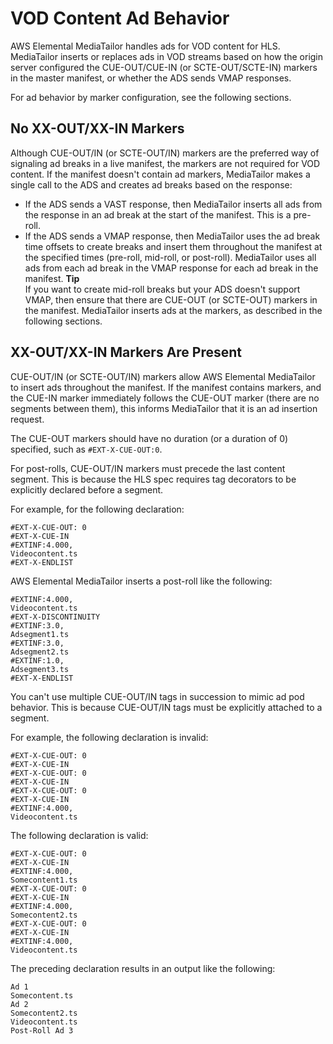# VOD Content Ad Behavior<a name="ad-behavior-vod"></a>

AWS Elemental MediaTailor handles ads for VOD content for HLS\. MediaTailor inserts or replaces ads in VOD streams based on how the origin server configured the CUE\-OUT/CUE\-IN \(or SCTE\-OUT/SCTE\-IN\) markers in the master manifest, or whether the ADS sends VMAP responses\.

For ad behavior by marker configuration, see the following sections\.

## No XX\-OUT/XX\-IN Markers<a name="no-markers"></a>

Although CUE\-OUT/IN \(or SCTE\-OUT/IN\) markers are the preferred way of signaling ad breaks in a live manifest, the markers are not required for VOD content\. If the manifest doesn't contain ad markers, MediaTailor makes a single call to the ADS and creates ad breaks based on the response:
+ If the ADS sends a VAST response, then MediaTailor inserts all ads from the response in an ad break at the start of the manifest\. This is a pre\-roll\.
+ If the ADS sends a VMAP response, then MediaTailor uses the ad break time offsets to create breaks and insert them throughout the manifest at the specified times \(pre\-roll, mid\-roll, or post\-roll\)\. MediaTailor uses all ads from each ad break in the VMAP response for each ad break in the manifest\.
**Tip**  
If you want to create mid\-roll breaks but your ADS doesn't support VMAP, then ensure that there are CUE\-OUT \(or SCTE\-OUT\) markers in the manifest\. MediaTailor inserts ads at the markers, as described in the following sections\.

## XX\-OUT/XX\-IN Markers Are Present<a name="markers-present"></a>

CUE\-OUT/IN \(or SCTE\-OUT/IN\) markers allow AWS Elemental MediaTailor to insert ads throughout the manifest\. If the manifest contains markers, and the CUE\-IN marker immediately follows the CUE\-OUT marker \(there are no segments between them\), this informs MediaTailor that it is an ad insertion request\.

The CUE\-OUT markers should have no duration \(or a duration of 0\) specified, such as `#EXT-X-CUE-OUT:0`\.

For post\-rolls, CUE\-OUT/IN markers must precede the last content segment\. This is because the HLS spec requires tag decorators to be explicitly declared before a segment\. 

For example, for the following declaration: 

```
#EXT-X-CUE-OUT: 0
#EXT-X-CUE-IN
#EXTINF:4.000,
Videocontent.ts
#EXT-X-ENDLIST
```

AWS Elemental MediaTailor inserts a post\-roll like the following:

```
#EXTINF:4.000,
Videocontent.ts
#EXT-X-DISCONTINUITY
#EXTINF:3.0,
Adsegment1.ts
#EXTINF:3.0,
Adsegment2.ts 
#EXTINF:1.0,
Adsegment3.ts
#EXT-X-ENDLIST
```

You can't use multiple CUE\-OUT/IN tags in succession to mimic ad pod behavior\. This is because CUE\-OUT/IN tags must be explicitly attached to a segment\. 

For example, the following declaration is invalid:

```
#EXT-X-CUE-OUT: 0
#EXT-X-CUE-IN
#EXT-X-CUE-OUT: 0
#EXT-X-CUE-IN
#EXT-X-CUE-OUT: 0
#EXT-X-CUE-IN
#EXTINF:4.000,
Videocontent.ts
```

The following declaration is valid:

```
#EXT-X-CUE-OUT: 0
#EXT-X-CUE-IN
#EXTINF:4.000,
Somecontent1.ts
#EXT-X-CUE-OUT: 0
#EXT-X-CUE-IN
#EXTINF:4.000,
Somecontent2.ts
#EXT-X-CUE-OUT: 0
#EXT-X-CUE-IN
#EXTINF:4.000,
Videocontent.ts
```

The preceding declaration results in an output like the following: 

```
Ad 1
Somecontent.ts
Ad 2
Somecontent2.ts
Videocontent.ts
Post-Roll Ad 3
```